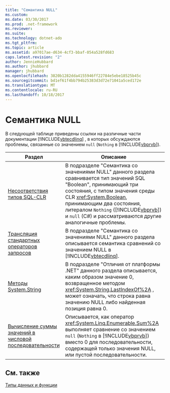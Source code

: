 ```yaml
---
title: "Семантика NULL"
ms.custom: 
ms.date: 03/30/2017
ms.prod: .net-framework
ms.reviewer: 
ms.suite: 
ms.technology: dotnet-ado
ms.tgt_pltfrm: 
ms.topic: article
ms.assetid: a97017ae-d634-4cf3-bbaf-054a528fd683
caps.latest.revision: "2"
author: JennieHubbard
ms.author: jhubbard
manager: jhubbard
ms.openlocfilehash: 3820b1282dda4155946ff22784e5ebe18525b45c
ms.sourcegitcommit: bd1ef61f4bb794b25383d3d72e71041a5ced172e
ms.translationtype: MT
ms.contentlocale: ru-RU
ms.lasthandoff: 10/18/2017
---
```

# <a name="null-semantics"></a>Семантика NULL
В следующей таблице приведены ссылки на различные части документации [!INCLUDE[vbtecdlinq](../../../../../../includes/vbtecdlinq-md.md)] , в которых обсуждаются проблемы, связанные со значением `null` (`Nothing` в [!INCLUDE[vbprvb](../../../../../../includes/vbprvb-md.md)]).  
  
|Раздел|Описание|  
|-----------|-----------------|  
|[Несоответствия типов SQL-CLR](../../../../../../docs/framework/data/adonet/sql/linq/sql-clr-type-mismatches.md)|В подразделе "Семантика со значениями NULL" данного раздела сравнивается тип значений SQL "Boolean", принимающий три состояния, с типом значения среды CLR <xref:System.Boolean>, принимающим два состояния, литералом `Nothing` ([!INCLUDE[vbprvb](../../../../../../includes/vbprvb-md.md)]) и `null` (C#) и рассматриваются другие аналогичные проблемы.|  
|[Трансляция стандартных операторов запросов](../../../../../../docs/framework/data/adonet/sql/linq/standard-query-operator-translation.md)|В подразделе "Семантика со значениями NULL" данного раздела описывается семантика сравнений со значением NULL в [!INCLUDE[vbtecdlinq](../../../../../../includes/vbtecdlinq-md.md)].|  
|[Методы System.String](../../../../../../docs/framework/data/adonet/sql/linq/system-string-methods.md)|В подразделе "Отличия от платформы .NET" данного раздела описывается, каким образом значение 0, возвращенное методом <xref:System.String.LastIndexOf%2A> , может означать, что строка равна значению NULL либо найденная позиция равна 0.|  
|[Вычисление суммы значений в числовой последовательности](../../../../../../docs/framework/data/adonet/sql/linq/compute-the-sum-of-values-in-a-numeric-sequence.md)|Описывается, как оператор <xref:System.Linq.Enumerable.Sum%2A> выполняет сравнение со значением `null` (`Nothing` в [!INCLUDE[vbprvb](../../../../../../includes/vbprvb-md.md)]) вместо 0 для последовательности, содержащей только значения NULL, или пустой последовательности.|  
  
## <a name="see-also"></a>См. также  
 [Типы данных и функции](../../../../../../docs/framework/data/adonet/sql/linq/data-types-and-functions.md)
